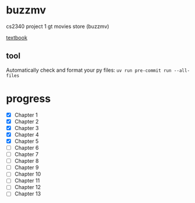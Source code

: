 # buzzmv
cs2340 project 1 gt movies store (buzzmv)


[textbook](https://www.oreilly.com/library/view/django-5-for/9781835461556/)

## tool
Automatically check and format your py files:
`uv run pre-commit run --all-files`

# progress
- [x] Chapter 1
- [x] Chapter 2
- [x] Chapter 3
- [x] Chapter 4
- [X] Chapter 5
- [ ] Chapter 6
- [ ] Chapter 7
- [ ] Chapter 8
- [ ] Chapter 9
- [ ] Chapter 10
- [ ] Chapter 11
- [ ] Chapter 12
- [ ] Chapter 13

